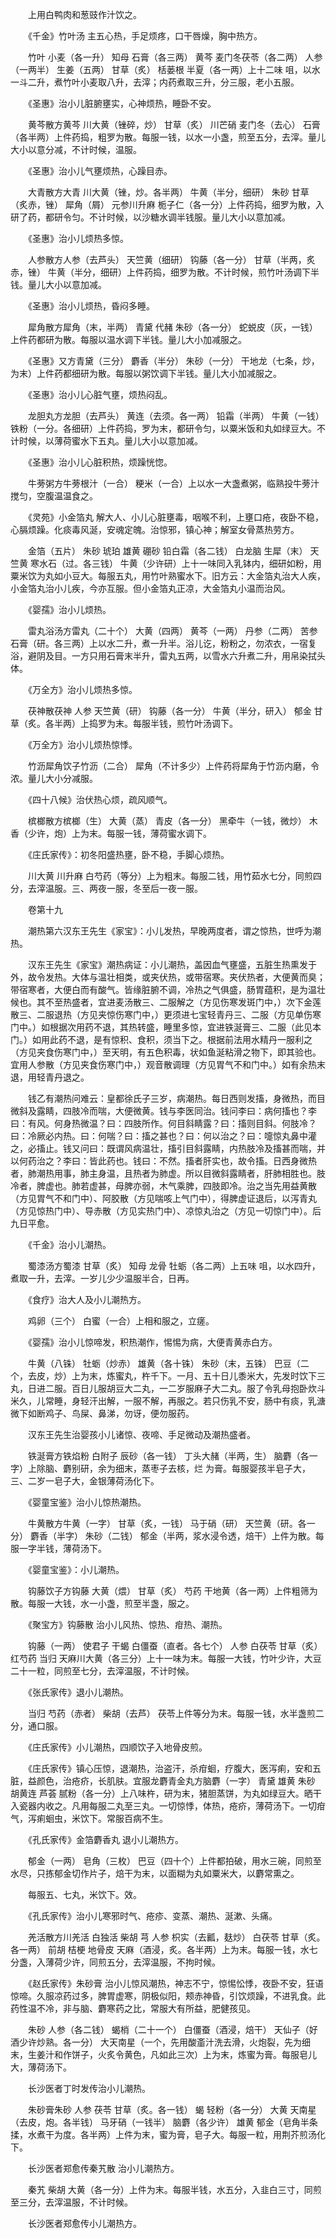 <!-- { "loadSidebar": true } -->
　　上用白鸭肉和葱豉作汁饮之。

　　《千金》竹叶汤 主五心热，手足烦疼，口干唇燥，胸中热方。

　　竹叶 小麦（各一升） 知母 石膏（各三两） 黄芩 麦门冬茯苓（各二两） 人参（一两半） 生姜（五两） 甘草（炙） 栝蒌根 半夏（各一两）上十二味 咀，以水一斗二升，煮竹叶小麦取八升，去滓；内药煮取三升，分三服，老小五服。

　　《圣惠》治小儿脏腑壅实，心神烦热，睡卧不安。

　　黄芩散方黄芩 川大黄（锉碎，炒） 甘草（炙） 川芒硝 麦门冬（去心） 石膏（各半两）上件药捣，粗罗为散。每服一钱，以水一小盏，煎至五分，去滓。量儿大小以意分减，不计时候，温服。

　　《圣惠》治小儿气壅烦热，心躁目赤。

　　大青散方大青 川大黄（锉，炒。各半两） 牛黄（半分，细研） 朱砂 甘草（炙赤，锉） 犀角（屑） 元参川升麻 栀子仁（各一分）上件药捣，细罗为散，入研了药，都研令匀。不计时候，以沙糖水调半钱服。量儿大小以意加减。

　　《圣惠》治小儿烦热多惊。

　　人参散方人参（去芦头） 天竺黄（细研） 钩藤（各一分） 甘草（半两，炙赤，锉） 牛黄（半分，细研）上件药捣，细罗为散。不计时候，煎竹叶汤调下半钱。量儿大小以意加减。

　　《圣惠》治小儿烦热，昏闷多睡。

　　犀角散方犀角（末，半两） 青黛 代赭 朱砂（各一分） 蛇蜕皮（灰，一钱）上件药都研为散。每服以温水调下半钱。量儿大小加减服之。

　　《圣惠》又方青黛（三分） 麝香（半分） 朱砂（一分） 干地龙（七条，炒，为末）上件药都细研为散。每服以粥饮调下半钱。量儿大小加减服之。

　　《圣惠》治小儿心脏气壅，烦热闷乱。

　　龙胆丸方龙胆（去芦头） 黄连（去须。各一两） 铅霜（半两） 牛黄（一钱） 铁粉（一分。各细研）上件药捣，罗为末，都研令匀，以粟米饭和丸如绿豆大。不计时候，以薄荷蜜水下五丸。量儿大小以意加减。

　　《圣惠》治小儿心脏积热，烦躁恍惚。

　　牛蒡粥方牛蒡根汁（一合） 粳米（一合）上以水一大盏煮粥，临熟投牛蒡汁搅匀，空腹温温食之。

　　《灵苑》小金箔丸 解大人、小儿心脏壅毒，咽喉不利，上壅口疮，夜卧不稳，心膈烦躁。化痰毒风涎，安魂定魄。治惊邪，镇心神；解室女骨蒸热劳方。

　　金箔（五片） 朱砂 琥珀 雄黄 硼砂 铅白霜（各二钱） 白龙脑 生犀（末） 天竺黄 寒水石（过。各三钱） 牛黄（少许研）上十一味同入乳钵内，细研如粉，用粟米饮为丸如小豆大。每服五丸，用竹叶熟蜜水下。旧方云：大金箔丸治大人疾，小金箔丸治小儿疾，今亦互服。但小金箔丸正凉，大金箔丸小温而治风。

　　《婴孺》治小儿烦热。

　　雷丸浴汤方雷丸（二十个） 大黄（四两） 黄芩（一两） 丹参（二两） 苦参 石膏（研。各三两）上以水二升，煮一升半。浴儿讫，粉粉之，勿浓衣，一宿复浴，避阴及目。一方只用石膏末半升，雷丸五两，以雪水六升煮二升，用帛染拭头体。

　　《万全方》治小儿烦热多惊。

　　茯神散茯神 人参 天竺黄（研） 钩藤（各一分） 牛黄（半分，研入） 郁金 甘草（炙。各半两）上捣罗为末。每服半钱，煎竹叶汤调下。

　　《万全方》治小儿烦热惊悸。

　　竹沥犀角饮子竹沥（二合） 犀角（不计多少）上件药将犀角于竹沥内磨，令浓。量儿大小分减服。

　　《四十八候》治伏热心烦，疏风顺气。

　　槟榔散方槟榔（生） 大黄（蒸） 青皮（各一分） 黑牵牛（一钱，微炒） 木香（少许，炮）上为末。每服一钱，薄荷蜜水调下。

　　《庄氏家传》：初冬阳盛热壅，卧不稳，手脚心烦热。

　　川大黄 川升麻 白芍药（等分）上为粗末。每服二钱，用竹茹水七分，同煎四分，去滓温服。三、两夜一服，冬至后一夜一服。

　　卷第十九

　　潮热第六汉东王先生《家宝》：小儿发热，早晚两度者，谓之惊热，世呼为潮热。

　　汉东王先生《家宝》潮热病证：小儿潮热，盖因血气壅盛，五脏生热熏发于外，故令发热。大体与温壮相类，或夹伏热，或带宿寒。夹伏热者，大便黄而臭；带宿寒者，大便白而有酸气。皆缘脏腑不调，冷热之气俱盛，肠胃蕴积，是为温壮候也。其不至热盛者，宜进麦汤散三、二服解之（方见伤寒发斑门中，）次下金莲散三、二服退热（方见夹惊伤寒门中，）更须进七宝轻青丹三、二服（方见单伤寒门中。）如根据次用药不退，其热转盛，睡里多惊，宜进铁涎膏三、二服（此见本门。）如用此药不退，是有惊积、食积，须当下之。根据前法用水精丹一服利之（方见夹食伤寒门中，）至天明，有五色积毒，状如鱼涎粘滑之物下，即其验也。宜用人参散（方见夹食伤寒门中，）观音散调理（方见胃气不和门中。）如有余热末退，用轻青丹退之。

　　钱乙有潮热问难云：皇都徐氏子三岁，病潮热。每日西则发搐，身微热，而目微斜及露睛，四肢冷而喘，大便微黄。钱与李医同治。钱问李曰：病何搐也？李曰：有风。何身热微温？曰：四肢所作。何目斜睛露？曰：搐则目斜。何肢冷？曰：冷厥必内热。曰：何喘？曰：搐之甚也？曰：何以治之？曰：嚏惊丸鼻中灌之，必搐止。钱又问曰：既谓风病温壮，搐引目斜露睛，内热肢冷及搐甚而喘，并以何药治之？李曰：皆此药也。钱曰：不然。搐者肝实也，故令搐。日西身微热者，肺潮热用事，肺主身温，且热者为肺虚。所以目微斜露睛者，肝肺相胜也。肢冷者，脾虚也。肺若虚甚，母脾亦弱，木气乘脾，四肢即冷。治之当先用益黄散（方见胃气不和门中）、阿胶散（方见喘咳上气门中），得脾虚证退后，以泻青丸（方见惊热门中）、导赤散（方见实热门中）、凉惊丸治之（方见一切惊门中）。后九日平愈。

　　《千金》治小儿潮热。

　　蜀漆汤方蜀漆 甘草（炙） 知母 龙骨 牡蛎（各二两）上五味 咀，以水四升，煮取一升，去滓。一岁儿少少温服半合，日再。

　　《食疗》治大人及小儿潮热方。

　　鸡卵（三个） 白蜜（一合）上相和服之，立瘥。

　　《婴孺》治小儿惊啼发，积热潮作，惕惕为病，大便青黄赤白方。

　　牛黄（八铢） 牡蛎（炒赤） 雄黄（各十铢） 朱砂（末，五铢） 巴豆（二个，去皮，炒）上为末，炼蜜丸，杵千下。一月、五十日儿黍米大，先发时饮下三丸，日进二服。百日儿服胡豆大二丸，一二岁服麻子大二丸。服了令乳母抱卧炊斗米久，儿常睡，身轻汗出解，一服不解，再服之。若只伤乳不安，肠中有痰，乳溏微下如断鸡子、鸟屎、鼻涕，勿讶，便勿服药。

　　汉东王先生治婴孩小儿诸惊、夜啼、手足微动及潮热盛者。

　　铁涎膏方铁焰粉 白附子 辰砂（各一钱） 丁头大赭（半两，生） 脑麝（各一字）上除脑、麝别研，余为细末，蒸枣子去核，烂 为膏。每服婴孩半皂子大，三、二岁一皂子大，金银薄荷汤化下。

　　《婴童宝鉴》治小儿惊热潮热。

　　牛黄散方牛黄（一字） 甘草（炙，一钱） 马于硝（研） 天竺黄（研。各一分） 麝香（半字） 朱砂（二钱） 郁金（半两，浆水浸令透，焙干）上件为散。每服一字半钱，薄荷汤下。

　　《婴童宝鉴》：小儿潮热。

　　钩藤饮子方钩藤 大黄（煨） 甘草（炙） 芍药 干地黄（各一两）上件粗筛为散。每服一大钱，水一小盏，煎至半盏，服之。

　　《聚宝方》钩藤散 治小儿风热、惊热、疳热、潮热。

　　钩藤（一两） 使君子 干蝎 白僵蚕（直者。各七个） 人参 白茯苓 甘草（炙） 红芍药 当归 天麻川大黄（各三分）上十一味为末。每服一大钱，竹叶少许，大豆二十一粒，同煎至七分，去滓温服，不计时候。

　　《张氏家传》退小儿潮热。

　　当归 芍药（赤者） 柴胡（去芦） 茯苓上件等分为末。每服一钱，水半盏煎二分，通口服。

　　《庄氏家传》小儿潮热，四顺饮子入地骨皮煎。

　　《庄氏家传》镇心压惊，退潮热，治盗汗，杀疳蛔，疗腹大，医泻痢，安和五脏，益颜色，治疮疥，长肌肤。宜服龙麝青金丸方脑麝（一字） 青黛 雄黄 朱砂 胡黄连 芦荟 腻粉（各一分）上八味杵，研为末，猪胆蒸饼，为丸如绿豆大。晒干入瓷器内收之。凡用每服二丸至三丸。一切惊悸，体热，疮疥，薄荷汤下。一切疳气，泻痢蛔虫，米饮下。常服百病不生。

　　《孔氏家传》金箔麝香丸 退小儿潮热方。

　　郁金（一两） 皂角（三枚） 巴豆（四十个）上件都拍破，用水三碗，同煎至水尽，只拣郁金切作片子，焙干为末，以面糊为丸如粟米大，以麝常熏之。

　　每服五、七丸，米饮下。效。

　　《孔氏家传》治小儿寒邪时气、疮疹、变蒸、潮热、涎漱、头痛。

　　羌活散方川羌活 白独活 柴胡 芎 人参 枳实（去瓤，麸炒） 白茯苓 甘草（炙。各一两） 前胡 桔梗 地骨皮 天麻（酒浸，炙。各半两）上为末。每服一钱，水七分盏，入薄荷少许，同煎五分，去滓温服，不拘时候。

　　《赵氏家传》朱砂膏 治小儿惊风潮热，神志不宁，惊惕忪悸，夜卧不安，狂语惊啼。久服凉药过多，脾胃虚寒，阴极似阳，颊赤神昏，引饮烦躁，不进乳食。此药性温不冷，非与脑、麝寒药之比，常服大有所益，肥健孩见。

　　朱砂 人参（各二钱） 蝎梢（二十一个） 白僵蚕（酒浸，焙干） 天仙子（好酒少许炒熟。各一分） 大天南星（一个，先用酸齑汁洗去滑，火炮裂，先为细末，生姜汁和作饼子，火炙令黄色，凡如此三次）上为末，炼蜜为膏。每服皂儿大，薄荷汤下。

　　长沙医者丁时发传治小儿潮热。

　　朱砂膏朱砂 人参 茯苓 甘草（炙。各一钱） 蝎 轻粉（各一分） 大黄 天南星（去皮，炮。各半钱） 马牙硝（一钱半） 脑麝（各少许） 雄黄 郁金（皂角半条揉，水煮干为度。各半两）上件为末，蜜为膏，皂子大。每服一粒，用荆芥煎汤化下。

　　长沙医者郑愈传秦艽散 治小儿潮热方。

　　秦艽 柴胡 大黄（各一分）上件为末。每服半钱，水五分，入韭白三寸，同煎至三分，去滓温服，不计时候。

　　长沙医者郑愈传小儿潮热方。


